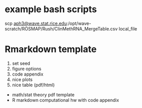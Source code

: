 # example bash scripts

scp aph3@wave.stat.rice.edu:/opt/wave-scratch/ROSMAP/Rush/ClinMethRNA_MergeTable.csv local_file

# Rmarkdown template

1. set seed
2. figure options
3. code appendix
4. nice plots
5. nice table (pdf/html)

- math/stat theory pdf template
- R markdown computational hw with code appendix